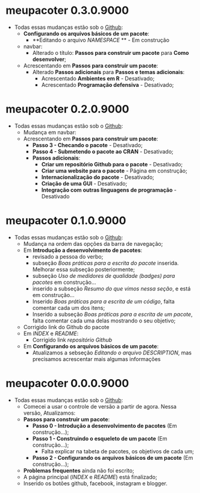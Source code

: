 # meupacoter 0.3.0.9000

* Todas essas mudanças estão sob o [Github](https://github.com/bendeivide/meupacoter):
  * **Configurando os arquivos básicos de um pacote**:
    * **Editando o arquivo *NAMESPACE* ** - Em construção
  * navbar:
    * Alterado o título: **Passos para construir um pacote** para **Como desenvolver**;
  * Acrescentando em **Passos para construir um pacote**:
    * Alterado **Passos adicionais** para **Passos e temas adicionais**:
      * Acrescentado **Ambientes em R** - Desativado;
      * Acrescentado **Programação defensiva** - Desativado;
      
    

# meupacoter 0.2.0.9000

* Todas essas mudanças estão sob o [Github](https://github.com/bendeivide/meupacoter):
  * Mudança em navbar:
  * Acrescentando em **Passos para construir um pacote**:
    * **Passo 3 - Checando o pacote** - Desativado;
    * **Passo 4 - Submetendo o pacote ao CRAN** - Desativado;
    * **Passos adicionais**:
      * **Criar um repositório Github para o pacote** - Desativado;
      * **Criar uma website para o pacote** - Página em construção;
      * **Internacionalização do pacote** - Desativado;
      * **Criação de uma GUI** - Desativado;
      * **Integração com outras linguagens de programação** - Desativado

# meupacoter 0.1.0.9000
* Todas essas mudanças estão sob o [Github](https://github.com/bendeivide/meupacoter):
  * Mudança na ordem das opções da barra de navegação;
  * Em **Introdução a desenvolvimento de pacotes**:
    * revisado a pessoa do verbo;
    * subseção *Boas práticas para a escrita do pacote* inserida. Melhorar essa subseção posteriormente;
    * subseção *Uso de medidores de qualidade (*badges*) para pacotes* em construção...
    * inserido a subseção *Resumo do que vimos nessa seção*, e está em construção...
    * Inserido *Boas práticas para a escrita de um código*, falta comentar cada um dos itens;
    * Inserido a subseção *Boas práticas para a escrita de um pacote*, falta comentar cada uma delas mostrando o seu objetivo;
  * Corrigido link do Github do pacote
  * Em *INDEX* e *README*:
    * Corrigido link *repositório Github*
  * Em **Configurando os arquivos básicos de um pacote**:
    * Atualizamos a sebseção *Editando o arquivo DESCRIPTION*, mas precisamos acrescentar mais algumas informações

# meupacoter 0.0.0.9000
* Todas essas mudanças estão sob o [Github](https://github.com/bendeivide/meupacoter):
  * Comecei a usar o controle de versão a partir de agora. Nessa versão, Atualizamos:
  * **Passos para construir um pacote**:
    * **Passo 0 - Introdução a desenvolvimento de pacotes** (Em construção...);
    * **Passo 1 - Construindo o esqueleto de um pacote** (Em construção...);
      * Falta explicar na tabeta de pacotes, os objetivos de cada um;
    * **Passo 2 - Configurando os arquivos básicos de um pacote** (Em construção...);
  * **Problemas frequentes** ainda não foi escrito;
  * A página principal (*INDEX*  e *README*) está finalizado;
  * Inserido os botões github, facebook, instagram e blogger.
 
